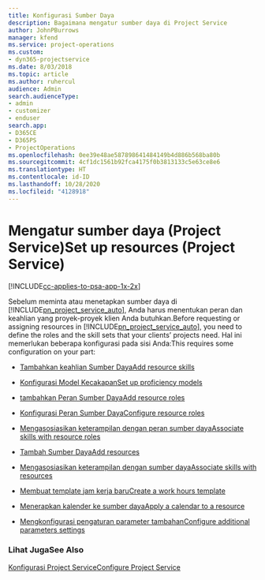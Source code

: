 ```yaml
---
title: Konfigurasi Sumber Daya
description: Bagaimana mengatur sumber daya di Project Service
author: JohnPBurrows
manager: kfend
ms.service: project-operations
ms.custom:
- dyn365-projectservice
ms.date: 8/03/2018
ms.topic: article
ms.author: ruhercul
audience: Admin
search.audienceType:
- admin
- customizer
- enduser
search.app:
- D365CE
- D365PS
- ProjectOperations
ms.openlocfilehash: 0ee39e48ae587898641484149b4d886b568ba80b
ms.sourcegitcommit: 4cf1dc1561b92fca4175f0b3813133c5e63ce8e6
ms.translationtype: HT
ms.contentlocale: id-ID
ms.lasthandoff: 10/28/2020
ms.locfileid: "4128918"
---
```

# <a name="set-up-resources-project-service"></a><span data-ttu-id="ca21d-103">Mengatur sumber daya (Project Service)</span><span class="sxs-lookup"><span data-stu-id="ca21d-103">Set up resources (Project Service)</span></span>

[!INCLUDE[cc-applies-to-psa-app-1x-2x](../includes/cc-applies-to-psa-app-1x-2x.md)]

<span data-ttu-id="ca21d-104">Sebelum meminta atau menetapkan sumber daya di [!INCLUDE[pn_project_service_auto](../includes/pn-project-service-auto.md)], Anda harus menentukan peran dan keahlian yang proyek-proyek klien Anda butuhkan.</span><span class="sxs-lookup"><span data-stu-id="ca21d-104">Before requesting or assigning resources in [!INCLUDE[pn_project_service_auto](../includes/pn-project-service-auto.md)], you need to define the roles and the skill sets that your clients’ projects need.</span></span> <span data-ttu-id="ca21d-105">Hal ini memerlukan beberapa konfigurasi pada sisi Anda:</span><span class="sxs-lookup"><span data-stu-id="ca21d-105">This requires some configuration on your part:</span></span>  
  
-   [<span data-ttu-id="ca21d-106">Tambahkan keahlian Sumber Daya</span><span class="sxs-lookup"><span data-stu-id="ca21d-106">Add resource skills</span></span>](../psa/add-resource-skills.md)  
  
-   [<span data-ttu-id="ca21d-107">Konfigurasi Model Kecakapan</span><span class="sxs-lookup"><span data-stu-id="ca21d-107">Set up proficiency models</span></span>](../psa/set-up-proficiency-models.md)  
  
-   [<span data-ttu-id="ca21d-108">tambahkan Peran Sumber Daya</span><span class="sxs-lookup"><span data-stu-id="ca21d-108">Add resource roles</span></span>](../psa/add-resource-roles.md)  
  
-   [<span data-ttu-id="ca21d-109">Konfigurasi Peran Sumber Daya</span><span class="sxs-lookup"><span data-stu-id="ca21d-109">Configure resource roles</span></span>](../psa/configure-resource-roles.md)  
  
-   [<span data-ttu-id="ca21d-110">Mengasosiasikan keterampilan dengan peran sumber daya</span><span class="sxs-lookup"><span data-stu-id="ca21d-110">Associate skills with resource roles</span></span>](../psa/associate-skills-with-resource-roles.md)  
  
-   [<span data-ttu-id="ca21d-111">Tambah Sumber Daya</span><span class="sxs-lookup"><span data-stu-id="ca21d-111">Add resources</span></span>](../psa/add-resources.md)  
  
-   [<span data-ttu-id="ca21d-112">Mengasosiasikan keterampilan dengan sumber daya</span><span class="sxs-lookup"><span data-stu-id="ca21d-112">Associate skills with resources</span></span>](../psa/associate-skills-with-resources.md)  
  
-   [<span data-ttu-id="ca21d-113">Membuat template jam kerja baru</span><span class="sxs-lookup"><span data-stu-id="ca21d-113">Create a work hours template</span></span>](../psa/create-work-hours-template.md)  
  
-   [<span data-ttu-id="ca21d-114">Menerapkan kalender ke sumber daya</span><span class="sxs-lookup"><span data-stu-id="ca21d-114">Apply a calendar to a resource</span></span>](../psa/apply-calendar-resource.md)  
  
-   [<span data-ttu-id="ca21d-115">Mengkonfigurasi pengaturan parameter tambahan</span><span class="sxs-lookup"><span data-stu-id="ca21d-115">Configure additional parameters settings</span></span>](../psa/configure-additional-parameters-settings.md)  
  
### <a name="see-also"></a><span data-ttu-id="ca21d-116">Lihat Juga</span><span class="sxs-lookup"><span data-stu-id="ca21d-116">See Also</span></span>  
 [<span data-ttu-id="ca21d-117">Konfigurasi Project Service</span><span class="sxs-lookup"><span data-stu-id="ca21d-117">Configure Project Service</span></span>](../psa/configure.md)
